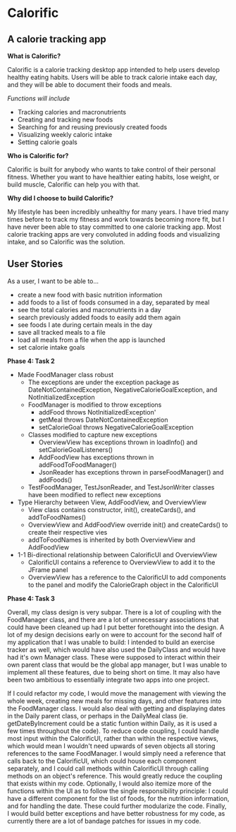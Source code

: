# Calorific

## A calorie tracking app

**What is Calorific?**

Calorific is a calorie tracking desktop app intended to help users develop healthy eating habits.
Users will be able to track calorie intake each day, and they will be able to document their foods and meals.


*Functions will include*
* Tracking calories and macronutrients
* Creating and tracking new foods
* Searching for and reusing previously created foods
* Visualizing weekly caloric intake
* Setting calorie goals

**Who is Calorific for?**

Calorific is built for anybody who wants to take control of their personal fitness.
Whether you want to have healthier eating habits, lose weight, or build muscle,
Calorific can help you with that. 

**Why did I choose to build Calorific?**

My lifestyle has been incredibly unhealthy for many years. I have tried many
times before to track my fitness and work towards becoming more fit, but I have never
been able to stay committed to one calorie tracking app. Most calorie tracking apps 
are very convoluted in adding foods and visualizing intake, and so Calorific was the solution.

## User Stories

As a user, I want to be able to...
* create a new food with basic nutrition information
* add foods to a list of foods consumed in a day, separated by meal
* see the total calories and macronutrients in a day
* search previously added foods to easily add them again
* see foods I ate during certain meals in the day
* save all tracked meals to a file
* load all meals from a file when the app is launched
* set calorie intake goals

**Phase 4: Task 2**
* Made FoodManager class robust
    * The exceptions are under the exception package as DateNotContainedException, 
    NegativeCalorieGoalException, and NotInitializedException
    * FoodManager is modified to throw exceptions
        * addFood throws NotInitializedException'
        * getMeal throws DateNotContainedException
        * setCalorieGoal throws NegativeCalorieGoalException
    * Classes modified to capture new exceptions
        * OverviewView has exceptions thrown in loadInfo() and setCalorieGoalListeners()
        * AddFoodView has exceptions thrown in addFoodToFoodManager()
        * JsonReader has exceptions thrown in parseFoodManager() and addFoods()
    * TestFoodManager, TestJsonReader, and TestJsonWriter classes have been modified to reflect new
    exceptions
* Type Hierarchy between View, AddFoodView, and OverviewView
    * View class contains constructor, init(), createCards(), and addToFoodNames()
    * OverviewView and AddFoodView override init() and createCards() to create their respective vies
    * addToFoodNames is inherited by both OverviewView and AddFoodView
* 1-1 Bi-directional relationship between CalorificUI and OverviewView
    * CalorificUI contains a reference to OverviewView to add it to the JFrame panel
    * OverviewView has a reference to the CalorificUI to add components to the panel and
    modify the CalorieGraph object in the CalorificUI
    
**Phase 4: Task 3**

Overall, my class design is very subpar. There is a lot of coupling with the 
FoodManager class, and there are a lot of unnecessary associations that could have
been cleaned up had I put better forethought into the design. 
A lot of my design decisions early on were to account for the second half
of my application that I was unable to build: I intended to build an exercise tracker as well,
which would have also used the DailyClass and would have had it's own Manager class. These were
supposed to interact within their own parent class that would be the global app manager,
but I was unable to implement all these features, due to being short on time. It may also
have been two ambitious to essentially integrate two apps into one project.

If I could refactor my code, I would move the management with viewing the whole week,
creating new meals for missing days, and other features into the FoodManager class.
I would also deal with getting and displaying dates in the Daily parent class, or perhaps in the 
DailyMeal class (ie. getDateByIncrement could be a static funtion within Daily, as it is used
a few times throughout the code). To reduce code coupling, I could handle most input within the CalorificUI,
rather than within the respective views, which would mean I wouldn't need upwards of seven objects
all storing references to the same FoodManager. I would simply need a reference that calls back to the CalorificUI,
which could house each component separately, and I could call methods within CalorificUI through
calling methods on an object's reference. This would greatly reduce the coupling that exists within my code.
Optionally, I would also itemize more of the functions within the UI as to follow the single
responsibility principle: I could have a different component for the list of foods, for the nutrition information,
and for handling the date. These could further modularize the code. Finally, I would build better
exceptions and have better robustness for my code, as currently there are a lot of bandage patches
for issues in my code.